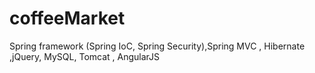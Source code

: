 # coffeeMarket
Spring framework (Spring IoC, Spring Security),Spring MVC , Hibernate ,jQuery,  MySQL, Tomcat , AngularJS
